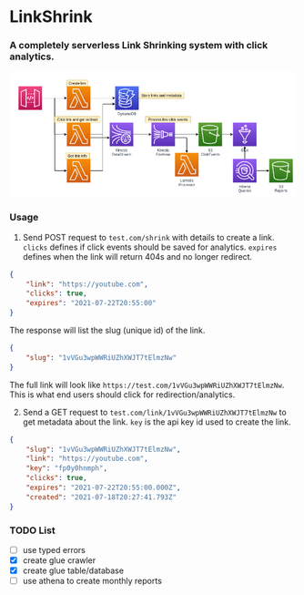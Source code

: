 # LinkShrink
### A completely serverless Link Shrinking system with click analytics.

![diagram](./LinkShrink.png)

### Usage

1. Send POST request to `test.com/shrink` with details to create a link. `clicks` defines if click events should be saved for analytics. `expires` defines when the link will return 404s and no longer redirect.

```json
{
    "link": "https://youtube.com",
    "clicks": true,
    "expires": "2021-07-22T20:55:00"
}
```

The response will list the slug (unique id) of the link.
```json
{
    "slug": "1vVGu3wpWWRiUZhXWJT7tElmzNw"
}
```
The full link will look like `https://test.com/1vVGu3wpWWRiUZhXWJT7tElmzNw`. This is what end users should click for redirection/analytics.

2. Send a GET request to `test.com/link/1vVGu3wpWWRiUZhXWJT7tElmzNw` to get metadata about the link. `key` is the api key id used to create the link.
```json
{
    "slug": "1vVGu3wpWWRiUZhXWJT7tElmzNw",
    "link": "https://youtube.com",
    "key": "fp0y0hnmph",
    "clicks": true,
    "expires": "2021-07-22T20:55:00.000Z",
    "created": "2021-07-18T20:27:41.793Z"
}
```

### TODO List
- [ ] use typed errors
- [x] create glue crawler
- [x] create glue table/database
- [ ] use athena to create monthly reports